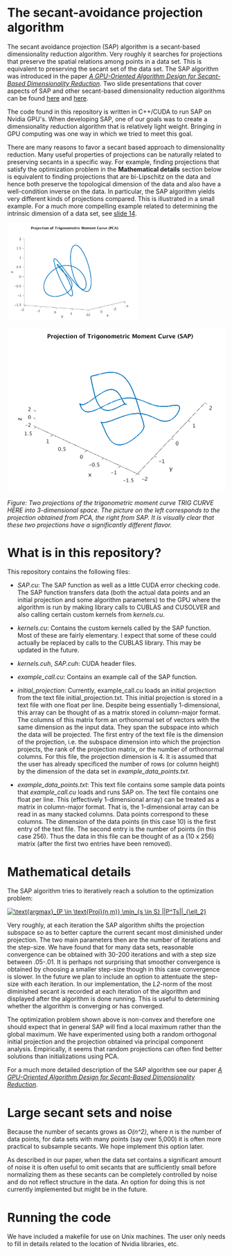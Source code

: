# The secant-avoidance projection algorithm

The secant avoidance projection (SAP) algorithm is a secant-based dimensionality reduction algorithm. 
Very roughly it searches for projections that preserve the spatial relations among points in a data set.
This is equivalent to preserving the secant set of the data set. The SAP algorithm was introduced in the paper
[*A GPU-Oriented Algorithm Design for Secant-Based Dimensionality Reduction*](https://ieeexplore.ieee.org/document/8452022). 
Two slide presentations that cover aspects of SAP and other secant-based dimensionality reduction algorithms can be found
[here](https://hkvinge.github.io/HKvinge_BigData_2018_short.pdf) and [here](https://hkvinge.github.io/HKvingeHPEC2018.pdf).

The code found in this repository is written in C++/CUDA to run SAP on Nvidia GPU's. 
When developing SAP, one of our goals was to create a dimensionality reduction algorithm 
that is relatively light weight. 
Bringing in GPU computing was one way in which we tried to meet this goal.

There are many reasons to favor a secant based approach to dimensionality reduction. 
Many useful properties of projections can be naturally related to preserving secants in a specific way.
For example, finding projections that satisfy the optimization problem in the **Mathematical details** section below
is equivalent to finding projections that are bi-Lipschitz on the data and hence both preserve the topological dimension of the data and also have a well-condition inverse on the data. 
In particular, the SAP algorithm yields very different kinds of projections compared. 
This is illustrated in a small example. 
For a much more compelling example related to determining the intrinsic dimension of a data set, see [slide 14](https://hkvinge.github.io/HKvinge_BigData_2018_short.pdf).


<img src="TrigMoment_Proj_PCA.png" alt="drawing" width="300"/>

![alt text](TrigMoment_Proj_SAP.png)

*Figure: Two projections of the trigonometric moment curve TRIG CURVE HERE into 3-dimensional space. 
The picture on the left corresponds to the projection obtained from PCA, the right from SAP.
It is visually clear that these two projections have a significantly different flavor.*

# What is in this repository?

This repository contains the following files:

* *SAP.cu*: The SAP function as well as a little CUDA error checking code. The SAP function transfers data (both the actual data points and an initial projection and some algorithm parameters) to the GPU where the algorithm is run by making library calls to CUBLAS and CUSOLVER and also calling certain custom kernels from *kernels.cu*.

* *kernels.cu*: Contains the custom kernels called by the SAP function. Most of these are fairly elementary. I expect that some of these could actually be replaced by calls to the CUBLAS library. This may be updated in the future. 

* *kernels.cuh*, *SAP.cuh*: CUDA header files.

* *example_call.cu*: Contains an example call of the SAP function.

* *initial_projection*: Currently, example_call.cu loads an initial projection from the text file initial_projection.txt. This initial projection is stored in a text file with one float per line. 
Despite being essentially 1-dimensional, this array can be thought of as a matrix stored in column-major format. 
The columns of this matrix form an orthonormal set of vectors with the same dimension as the input data. 
They span the subspace into which the data will be projected. 
The first entry of the text file is the dimension of the projection, i.e. the subspace dimension into which the projection projects, the rank of the projection matrix, or the number of orthonormal columns. 
For this file, the projection dimension is 4.
It is assumed that the user has already specificed the number of rows (or column height) by the dimension of the data set in *example_data_points.txt*.

* *example_data_points.txt*: This text file contains some sample data points that *example_call.cu* loads and runs SAP on. The text file contains one float per line. 
This (effectively 1-dimensional array) can be treated as a matrix in column-major format. 
That is, the 1-dimensional array can be read in as many stacked columns. 
Data points correspond to these columns. 
The dimension of the data points (in this case 10) is the first entry of the text file. 
The second entry is the number of points (in this case 256). 
Thus the data in this file can be thought of as a (10 x 256) matrix (after the first two entries have been removed). 

# Mathematical details

The SAP algorithm tries to iteratively reach a solution to the optimization problem:

<a href="https://www.codecogs.com/eqnedit.php?latex=\text{argmax}_{P&space;\in&space;\text{Proj}(n,m)}&space;\min_{s&space;\in&space;S}&space;||P^Ts||_{\ell_2}" target="_blank"><img src="https://latex.codecogs.com/gif.latex?\text{argmax}_{P&space;\in&space;\text{Proj}(n,m)}&space;\min_{s&space;\in&space;S}&space;||P^Ts||_{\ell_2}" title="\text{argmax}_{P \in \text{Proj}(n,m)} \min_{s \in S} ||P^Ts||_{\ell_2}" /></a>

Very roughly, at each iteration the SAP algorithm shifts the projection subspace so as to better capture the current secant most diminished under projection.
The two main parameters then are the number of iterations and the step-size. 
We have found that for many data sets, reasonable convergence can be obtained with 30-200 iterations and with a step size between .05-.01. 
It is perhaps not surprising that smoother convergence is obtained by choosing a smaller step-size though in this case convergence is slower. 
In the future we plan to include an option to attentuate the step-size with each iteration. 
In our implementation, the *L2*-norm of the most diminished secant is recorded at each iteration of the algorithm and displayed after the algorithm is done running. 
This is useful to determining whether the algorithm is converging or has converged.

The optimization problem shown above is non-convex and therefore one should expect that in general SAP will find a local maximum rather than the global maximum. 
We have experimented using both a random orthogonal initial projection and the projection obtained via principal component analysis. 
Empirically, it seems that random projections can often find better solutions than initializations using PCA. 

For a much more detailed description of the SAP algorithm see our paper [*A GPU-Oriented Algorithm Design for Secant-Based Dimensionality Reduction*](https://ieeexplore.ieee.org/document/8452022).

# Large secant sets and noise

Because the number of secants grows as *O(n^2)*, where *n* is the number of data points, for data sets with many points (say over 5,000) it is often more practical to subsample secants. We hope implement this option later.

As described in our paper, when the data set contains a significant amount of noise it is often useful to omit secants that are sufficiently small before normalizing them as these secants can be completely controlled by noise and do not reflect structure in the data.
An option for doing this is not currently implemented but might be in the future.

# Running the code

We have included a makefile for use on Unix machines. The user only needs to fill in details related to the location of Nvidia libraries, etc.


